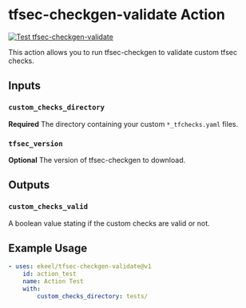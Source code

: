 # tfsec-checkgen-validate Action

[![Test tfsec-checkgen-validate](https://github.com/ekeel/tfsec-checkgen-validate/actions/workflows/test.yml/badge.svg)](https://github.com/ekeel/tfsec-checkgen-validate/actions/workflows/test.yml)

This action allows you to run tfsec-checkgen to validate custom tfsec checks.

## Inputs

### `custom_checks_directory`

**Required** The directory containing your custom `*_tfchecks.yaml` files.

### `tfsec_version`

**Optional** The version of tfsec-checkgen to download.

## Outputs

### `custom_checks_valid`

A boolean value stating if the custom checks are valid or not.

## Example Usage

```yaml
- uses: ekeel/tfsec-checkgen-validate@v1
	id: action_test
	name: Action Test
	with:
		custom_checks_directory: tests/
```
